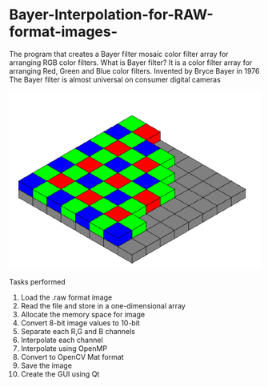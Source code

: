 # Bayer-Interpolation-for-RAW-format-images-
The program that creates a Bayer filter mosaic color filter array for arranging RGB color filters.
What is Bayer filter?
It is a color filter array for arranging Red, Green and Blue color filters. 
Invented by Bryce Bayer in 1976
The Bayer filter is almost universal on consumer digital cameras

![Alt text](/bayer.png)

Tasks performed
1) Load the .raw format image 
2) Read the file and store in a one-dimensional array
3) Allocate the memory space for image
4) Convert 8-bit image values to 10-bit
5) Separate each R,G and B channels
6) Interpolate each channel
7) Interpolate using OpenMP
8) Convert to OpenCV Mat format
9) Save the image
10) Create the GUI using Qt


